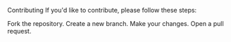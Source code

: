 Contributing
If you'd like to contribute, please follow these steps:

Fork the repository.
Create a new branch.
Make your changes.
Open a pull request.
